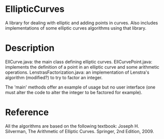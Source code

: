 # EllipticCurves
A library for dealing with elliptic and adding points in curves. Also includes implementations of some elliptic curves algorithms using that library.

# Description
EllCurve.java: the main class defining elliptic curves.
EllCurvePoint.java: implements the definition of a point in an elliptic curve and some arithmetic operations.
LenstrasFactorization.java: an implementation of Lenstra's algorithm (modified?) to try to factor an integer.

The 'main' methods offer an example of usage but no user interface (one must alter the code to alter the integer to be factored for example).

# Reference
All the algorithms are based on the following textbook:
Joseph H. Silverman, The Arithmetic of Elliptic Curves. Springer, 2nd Edition, 2009.
